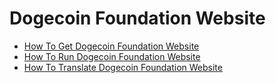 # Dogecoin Foundation Website

* [How To Get Dogecoin Foundation Website](doc/how-to-get-website.md)
* [How To Run Dogecoin Foundation Website](doc/how-to-run-website.md)
* [How To Translate Dogecoin Foundation Website](doc/how-to-translate-website.md)